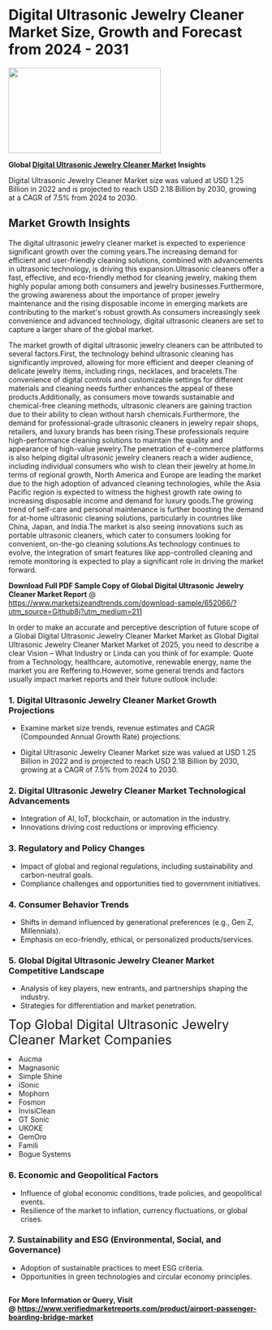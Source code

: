 <H1>Digital Ultrasonic Jewelry Cleaner Market Size, Growth and Forecast from 2024 - 2031</H1><img class="aligncenter size-medium wp-image-584254" src="https://thirdeyenews.in/wp-content/uploads/2024/09/Global-Market-Research-300x168.jpeg" alt="" width="300" height="168" /><p><strong>Global&nbsp;<a href="https://www.marketsizeandtrends.com/download-sample/652066/?utm_source=Github8j?utm_medium=211">Digital Ultrasonic Jewelry Cleaner Market</a> Insights</strong></p><p>Digital Ultrasonic Jewelry Cleaner Market size was valued at USD 1.25 Billion in 2022 and is projected to reach USD 2.18 Billion by 2030, growing at a CAGR of 7.5% from 2024 to 2030.</p><p><h2>Market Growth Insights</h2> <p>The digital ultrasonic jewelry cleaner market is expected to experience significant growth over the coming years.The increasing demand for efficient and user-friendly cleaning solutions, combined with advancements in ultrasonic technology, is driving this expansion.Ultrasonic cleaners offer a fast, effective, and eco-friendly method for cleaning jewelry, making them highly popular among both consumers and jewelry businesses.Furthermore, the growing awareness about the importance of proper jewelry maintenance and the rising disposable income in emerging markets are contributing to the market's robust growth.As consumers increasingly seek convenience and advanced technology, digital ultrasonic cleaners are set to capture a larger share of the global market.</p> <p>The market growth of digital ultrasonic jewelry cleaners can be attributed to several factors.First, the technology behind ultrasonic cleaning has significantly improved, allowing for more efficient and deeper cleaning of delicate jewelry items, including rings, necklaces, and bracelets.The convenience of digital controls and customizable settings for different materials and cleaning needs further enhances the appeal of these products.Additionally, as consumers move towards sustainable and chemical-free cleaning methods, ultrasonic cleaners are gaining traction due to their ability to clean without harsh chemicals.Furthermore, the demand for professional-grade ultrasonic cleaners in jewelry repair shops, retailers, and luxury brands has been rising.These professionals require high-performance cleaning solutions to maintain the quality and appearance of high-value jewelry.The penetration of e-commerce platforms is also helping digital ultrasonic jewelry cleaners reach a wider audience, including individual consumers who wish to clean their jewelry at home.In terms of regional growth, North America and Europe are leading the market due to the high adoption of advanced cleaning technologies, while the Asia Pacific region is expected to witness the highest growth rate owing to increasing disposable income and demand for luxury goods.The growing trend of self-care and personal maintenance is further boosting the demand for at-home ultrasonic cleaning solutions, particularly in countries like China, Japan, and India.The market is also seeing innovations such as portable ultrasonic cleaners, which cater to consumers looking for convenient, on-the-go cleaning solutions.As technology continues to evolve, the integration of smart features like app-controlled cleaning and remote monitoring is expected to play a significant role in driving the market forward.</p> <p><span class=""><strong>Download Full PDF Sample Copy of Global Digital Ultrasonic Jewelry Cleaner Market Report</strong> @ <a href="https://www.marketsizeandtrends.com/download-sample/652066/?utm_source=Github8j?utm_medium=211" target="_blank">https://www.marketsizeandtrends.com/download-sample/652066/?utm_source=Github8j?utm_medium=211</a></span></p><p>In order to make an accurate and perceptive description of future scope of a Global&nbsp;Digital Ultrasonic Jewelry Cleaner Market Market as Global&nbsp;Digital Ultrasonic Jewelry Cleaner Market Market of 2025, you need to describe a clear Vision &ndash; What Industry or Linda can you think of for example: Quote from a Technology, healthcare, automotive, renewable energy, name the market you are Reffering to.However, some general trends and factors usually impact market reports and their future outlook include:</p><h3>1.&nbsp;<strong>Digital Ultrasonic Jewelry Cleaner Market Growth Projections</strong></h3><ul><li>Examine market size trends, revenue estimates and CAGR (Compounded Annual Growth Rate) projections.</li><li><p>Digital Ultrasonic Jewelry Cleaner Market size was valued at USD 1.25 Billion in 2022 and is projected to reach USD 2.18 Billion by 2030, growing at a CAGR of 7.5% from 2024 to 2030.</p></li></ul><h3>2.&nbsp;<strong>Digital Ultrasonic Jewelry Cleaner Market Technological Advancements</strong></h3><ul><li>Integration of AI, IoT, blockchain, or automation in the industry.</li><li>Innovations driving cost reductions or improving efficiency.</li></ul><h3>3.&nbsp;<strong>Regulatory and Policy Changes</strong></h3><ul><li>Impact of global and regional regulations, including sustainability and carbon-neutral goals.</li><li>Compliance challenges and opportunities tied to government initiatives.</li></ul><h3>4.&nbsp;<strong>Consumer Behavior Trends</strong></h3><ul><li>Shifts in demand influenced by generational preferences (e.g., Gen Z, Millennials).</li><li>Emphasis on eco-friendly, ethical, or personalized products/services.</li></ul><h3>5.&nbsp;<strong>Global Digital Ultrasonic Jewelry Cleaner Market Competitive Landscape</strong></h3><ul><li>Analysis of key players, new entrants, and partnerships shaping the industry.</li><li>Strategies for differentiation and market penetration.</li></ul><p data-pm-slice="1 1 []"><span style="color: inherit; font-family: inherit; font-size: 25px;">Top Global Digital Ultrasonic Jewelry Cleaner Market Companies</span></p><div class="" data-test-id=""><p><li>Aucma</li><li> Magnasonic</li><li> Simple Shine</li><li> iSonic</li><li> Mophorn</li><li> Fosmon</li><li> InvisiClean</li><li> GT Sonic</li><li> UKOKE</li><li> GemOro</li><li> Famili</li><li> Bogue Systems</li></p></div><h3>6.&nbsp;<strong>Economic and Geopolitical Factors</strong></h3><ul><li>Influence of global economic conditions, trade policies, and geopolitical events.</li><li>Resilience of the market to inflation, currency fluctuations, or global crises.</li></ul><h3>7.&nbsp;<strong>Sustainability and ESG (Environmental, Social, and Governance)</strong></h3><ul><li>Adoption of sustainable practices to meet ESG criteria.</li><li>Opportunities in green technologies and circular economy principles.</li></ul><h2><strong style="font-size: 14px;">For More Information or Query, Visit @&nbsp;</strong><a style="background-color: #ffffff; font-size: 14px;" href="https://www.marketsizeandtrends.com/report/digital-ultrasonic-jewelry-cleaner-market/" target="_blank">https://www.verifiedmarketreports.com/product/airport-passenger-boarding-bridge-market</a></h2>